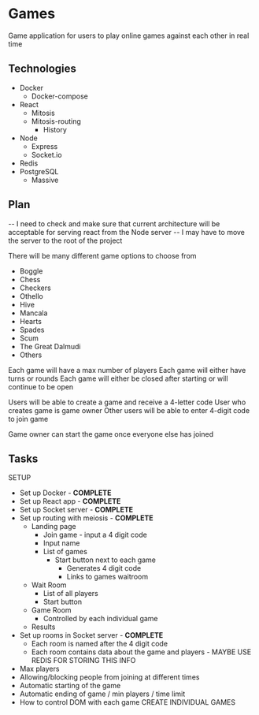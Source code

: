 # Games

Game application for users to play online games against each other in real time

## Technologies

 - Docker
     - Docker-compose
 - React
     - Mitosis
     - Mitosis-routing
         - History
 - Node
     - Express
     - Socket.io
 - Redis
 - PostgreSQL
     - Massive

## Plan

 -- I need to check and make sure that current architecture will be acceptable for serving react from the Node server
 -- I may have to move the server to the root of the project

There will be many different game options to choose from
 - Boggle
 - Chess
 - Checkers
 - Othello
 - Hive
 - Mancala
 - Hearts
 - Spades
 - Scum
 - The Great Dalmudi
 - Others

Each game will have a max number of players
Each game will either have turns or rounds
Each game will either be closed after starting or will continue to be open

Users will be able to create a game and receive a 4-letter code
User who creates game is game owner
Other users will be able to enter 4-digit code to join game

Game owner can start the game once everyone else has joined

## Tasks

SETUP
 - Set up Docker - **COMPLETE**
 - Set up React app - **COMPLETE**
 - Set up Socket server - **COMPLETE**
 - Set up routing with meiosis - **COMPLETE**
     <!-- figure out subroutes inside games -->
     <!-- figure out file structure -->
     - Landing page
         - Join game - input a 4 digit code
         - Input name
         - List of games
             <!-- SOCKETS START HERE -->
             - Start button next to each game
                 - Generates 4 digit code
                 - Links to games waitroom
     - Wait Room
         - List of all players
         - Start button
     - Game Room
         - Controlled by each individual game
     - Results
             <!-- SOCKETS END HERE -->
 - Set up rooms in Socket server - **COMPLETE**
     <!-- figure out file structure -->
     <!-- figure out 4 digit code creation -->
     - Each room is named after the 4 digit code
     - Each room contains data about the game and players - MAYBE USE REDIS FOR STORING THIS INFO
 - Max players
 - Allowing/blocking people from joining at different times
 - Automatic starting of the game
 - Automatic ending of game / min players / time limit
 - How to control DOM with each game
CREATE INDIVIDUAL GAMES
